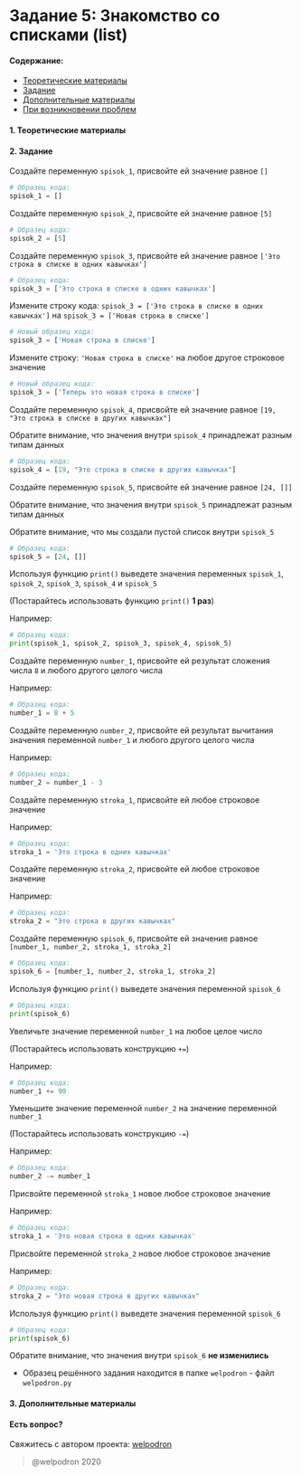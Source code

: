 # Задание 5: Знакомство со списками (list)

#### Содержание:

+ [Теоретические материалы](#)
+ [Задание](#)
+ [Дополнительные материалы](#)
+ [При возникновении проблем](#Issues)

#### <a name=""></a> 1. Теоретические материалы



#### <a name=""></a> 2. Задание

Создайте переменную `spisok_1`, присвойте ей значение равное `[]`

```python
# Образец кода: 
spisok_1 = []
```

Создайте переменную `spisok_2`, присвойте ей значение равное `[5]`

```python
# Образец кода: 
spisok_2 = [5]
```

Создайте переменную `spisok_3`, присвойте ей значение равное `['Это строка в списке в одних кавычках']`

```python
# Образец кода: 
spisok_3 = ['Это строка в списке в одних кавычках']
```

Измените строку кода: `spisok_3 = ['Это строка в списке в одних кавычках']` на `spisok_3 = ['Новая строка в списке']`

```python
# Новый образец кода: 
spisok_3 = ['Новая строка в списке']
```

Измените строку: `'Новая строка в списке'` на любое другое строковое значение

```python
# Новый образец кода: 
spisok_3 = ['Теперь это новая строка в списке']
```

Создайте переменную `spisok_4`, присвойте ей значение равное `[19, "Это строка в списке в других кавычках"]`

Обратите внимание, что значения внутри `spisok_4` принадлежат разным типам данных

```python
# Образец кода: 
spisok_4 = [19, "Это строка в списке в других кавычках"]
```

Создайте переменную `spisok_5`, присвойте ей значение равное `[24, []]`

Обратите внимание, что значения внутри `spisok_5` принадлежат разным типам данных

Обратите внимание, что мы создали пустой список внутри `spisok_5`

```python
# Образец кода: 
spisok_5 = [24, []]
```

Используя функцию `print()` выведете значения переменных `spisok_1`, `spisok_2`, `spisok_3`, `spisok_4` и `spisok_5`

(Постарайтесь использовать функцию `print()` **1 раз**)

Например: 

```python
# Образец кода: 
print(spisok_1, spisok_2, spisok_3, spisok_4, spisok_5)
```

Создайте переменную `number_1`, присвойте ей результат сложения числа `8` и любого другого целого числа

Например:

```python
# Образец кода: 
number_1 = 8 + 5
```

Создайте переменную `number_2`, присвойте ей результат вычитания значения переменной `number_1` и любого другого целого числа

Например:

```python
# Образец кода: 
number_2 = number_1 - 3
```

Создайте переменную `stroka_1`, присвойте ей любое строковое значение 

Например:

```python
# Образец кода: 
stroka_1 = 'Это строка в одних кавычках'
```

Создайте переменную `stroka_2`, присвойте ей любое строковое значение 

Например:

```python
# Образец кода: 
stroka_2 = "Это строка в других кавычках"
```

Создайте переменную `spisok_6`, присвойте ей значение равное `[number_1, number_2, stroka_1, stroka_2]`

```python
# Образец кода: 
spisok_6 = [number_1, number_2, stroka_1, stroka_2]
```

Используя функцию `print()` выведете значения переменной `spisok_6`

```python
# Образец кода: 
print(spisok_6)
```

Увеличьте значение переменной `number_1` на любое целое число

(Постарайтесь использовать конструкцию `+=`)

Например: 

```python
# Образец кода: 
number_1 += 90
```

Уменьшите значение переменной `number_2` на значение переменной `number_1` 

(Постарайтесь использовать конструкцию `-=`)

Например: 

```python
# Образец кода: 
number_2 -= number_1
```

Присвойте переменной `stroka_1` новое любое строковое значение

Например: 

```python
# Образец кода: 
stroka_1 = 'Это новая строка в одних кавычках'
```

Присвойте переменной `stroka_2` новое любое строковое значение

Например: 

```python
# Образец кода: 
stroka_2 = "Это новая строка в других кавычках"
```

Используя функцию `print()` выведете значения переменной `spisok_6`

```python
# Образец кода: 
print(spisok_6)
```

Обратите внимание, что значения внутри `spisok_6` **не изменились**

* Образец решённого задания находится в папке `welpodron` - файл `welpodron.py`

#### <a name=""></a> 3. Дополнительные материалы



#### <a name="Issues"></a> Есть вопрос?

Свяжитесь с автором проекта: [welpodron](https://vk.com/welpodron)

> @welpodron 2020